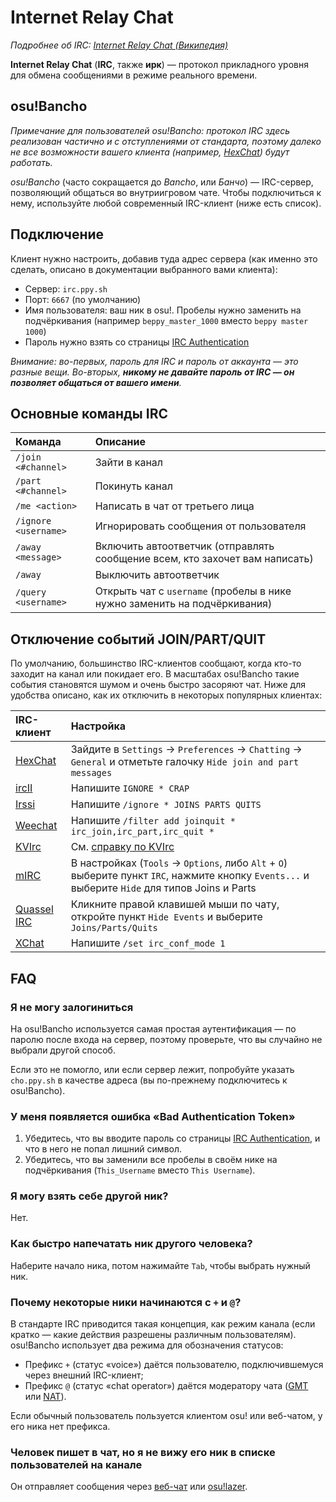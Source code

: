 # Internet Relay Chat

*Подробнее об IRC: [Internet Relay Chat (Википедия)](https://ru.wikipedia.org/wiki/Internet_Relay_Chat)*

**Internet Relay Chat** (**IRC**, также **ирк**) — протокол прикладного уровня для обмена сообщениями в режиме реального времени.

## osu!Bancho

*Примечание для пользователей osu!Bancho: протокол IRC здесь реализован частично и с отступлениями от стандарта, поэтому далеко не все возможности вашего клиента (например, [HexChat](https://hexchat.github.io/)) будут работать.*

*osu!Bancho* (часто сокращается до *Bancho*, или *Банчо*) — IRC-сервер, позволяющий общаться во внутриигровом чате. Чтобы подключиться к нему, используйте любой современный IRC-клиент (ниже есть список).

## Подключение

Клиент нужно настроить, добавив туда адрес сервера (как именно это сделать, описано в документации выбранного вами клиента):

- Сервер: `irc.ppy.sh`
- Порт: `6667` (по умолчанию)
- Имя пользователя: ваш ник в osu!. Пробелы нужно заменить на подчёркивания (например `beppy_master_1000` вместо `beppy master 1000`)
- Пароль нужно взять со страницы [IRC Authentication](https://osu.ppy.sh/p/irc)

*Внимание: во-первых, пароль для IRC и пароль от аккаунта — это разные вещи. Во-вторых, **никому не давайте пароль от IRC — он позволяет общаться от вашего имени**.*

## Основные команды IRC

| Команда | Описание |
| :-- | :-- |
| `/join <#channel>` | Зайти в канал |
| `/part <#channel>` | Покинуть канал |
| `/me <action>` | Написать в чат от третьего лица |
| `/ignore <username>` | Игнорировать сообщения от пользователя |
| `/away <message>` | Включить автоответчик (отправлять сообщение всем, кто захочет вам написать) |
| `/away` | Выключить автоответчик |
| `/query <username>` | Открыть чат с `username` (пробелы в нике нужно заменить на подчёркивания) |

## Отключение событий JOIN/PART/QUIT

По умолчанию, большинство IRC-клиентов сообщают, когда кто-то заходит на канал или покидает его. В масштабах osu!Bancho такие события становятся шумом и очень быстро засоряют чат. Ниже для удобства описано, как их отключить в некоторых популярных клиентах:

| IRC-клиент | Настройка |
| :-- | :-- |
| [HexChat](https://hexchat.github.io/) | Зайдите в `Settings` -> `Preferences` -> `Chatting` -> `General` и отметьте галочку `Hide join and part messages` |
| [ircII](http://www.eterna.com.au/ircii/) | Напишите `IGNORE * CRAP` |
| [Irssi](https://irssi.org) | Напишите `/ignore * JOINS PARTS QUITS` |
| [Weechat](https://weechat.org/) | Напишите `/filter add joinquit * irc_join,irc_part,irc_quit *` |
| [KVIrc](https://www.kvirc.net/) | См. [справку по KVIrc](https://github.com/kvirc/KVIrc/wiki/FAQ#how-do-i-suppress-join-part-and-quit-messages) |
| [mIRC](https://www.mirc.com/) | В настройках (`Tools` -> `Options`, либо `Alt` + `O`) выберите пункт `IRC`, нажмите кнопку `Events...` и выберите `Hide` для типов Joins и Parts |
| [Quassel IRC](https://quassel-irc.org/) | Кликните правой клавишей мыши по чату, откройте пункт `Hide Events` и выберите `Joins/Parts/Quits` |
| [XChat](http://xchat.org/) | Напишите `/set irc_conf_mode 1` |

## FAQ

### Я не могу залогиниться

На osu!Bancho используется самая простая аутентификация — по паролю после входа на сервер, поэтому проверьте, что вы случайно не выбрали другой способ.

Если это не помогло, или если сервер лежит, попробуйте указать `cho.ppy.sh` в качестве адреса (вы по-прежнему подключитесь к osu!Bancho).

### У меня появляется ошибка «Bad Authentication Token»

1. Убедитесь, что вы вводите пароль со страницы [IRC Authentication](https://osu.ppy.sh/p/irc), и что в него не попал лишний символ.
2. Убедитесь, что вы заменили все пробелы в своём нике на подчёркивания (`This_Username` вместо `This Username`).

### Я могу взять себе другой ник?

Нет.

### Как быстро напечатать ник другого человека?

Наберите начало ника, потом нажимайте `Tab`, чтобы выбрать нужный ник.

### Почему некоторые ники начинаются с `+` и `@`?

В стандарте IRC приводится такая концепция, как режим канала (если кратко — какие действия разрешены различным пользователям). osu!Bancho использует два режима для обозначения статусов:

- Префикс `+` (статус «voice») даётся пользователю, подключившемуся через внешний IRC-клиент;
- Префикс `@` (статус «chat operator») даётся модератору чата ([GMT](/wiki/People/The_Team/Global_Moderation_Team) или [NAT](/wiki/People/The_Team/Nomination_Assessment_Team)).

Если обычный пользователь пользуется клиентом osu! или веб-чатом, у его ника нет префикса.

### Человек пишет в чат, но я не вижу его ник в списке пользователей на канале

Он отправляет сообщения через [веб-чат](https://osu.ppy.sh/community/chat) или [osu!lazer](https://github.com/ppy/osu).
